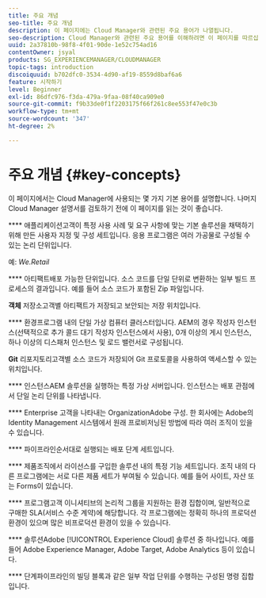 ```yaml
---
title: 주요 개념
seo-title: 주요 개념
description: 이 페이지에는 Cloud Manager와 관련된 주요 용어가 나열됩니다.
seo-description: Cloud Manager와 관련된 주요 용어를 이해하려면 이 페이지를 따르십시오.
uuid: 2a37810b-98f8-4f01-90de-1e52c754ad16
contentOwner: jsyal
products: SG_EXPERIENCEMANAGER/CLOUDMANAGER
topic-tags: introduction
discoiquuid: b702dfc0-3534-4d90-af19-8559d8baf6a6
feature: 시작하기
level: Beginner
exl-id: 86dfc976-f3da-479a-9faa-08f40ca909e0
source-git-commit: f9b33de0f1f2203175f66f261c8ee553f47e0c3b
workflow-type: tm+mt
source-wordcount: '347'
ht-degree: 2%

---
```


# 주요 개념 {#key-concepts}

이 페이지에서는 Cloud Manager에 사용되는 몇 가지 기본 용어를 설명합니다. 나머지 Cloud Manager 설명서를 검토하기 전에 이 페이지를 읽는 것이 좋습니다.

**** 애플리케이션고객이 특정 사용 사례 및 요구 사항에 맞는 기본 솔루션을 채택하기 위해 만든 사용자 지정 및 구성 세트입니다. 응용 프로그램은 여러 가공물로 구성될 수 있는 논리 단위입니다.

예: *We.Retail*

**** 아티팩트배포 가능한 단위입니다. 소스 코드를 단일 단위로 변환하는 일부 빌드 프로세스의 결과입니다. 예를 들어 소스 코드가 포함된 Zip 파일입니다.

**객체** 저장소고객별 아티팩트가 저장되고 보안되는 저장 위치입니다.

**** 환경프로그램 내의 단일 가상 컴퓨터 클러스터입니다. AEM의 경우 작성자 인스턴스(선택적으로 추가 콜드 대기 작성자 인스턴스에서 사용), 0개 이상의 게시 인스턴스, 하나 이상의 디스패처 인스턴스 및 로드 밸런서로 구성됩니다.

**Git** 리포지토리고객별 소스 코드가 저장되어 Git 프로토콜을 사용하여 액세스할 수 있는 위치입니다.

**** 인스턴스AEM 솔루션을 실행하는 특정 가상 서버입니다. 인스턴스는 배포 관점에서 단일 논리 단위를 나타냅니다.

**** Enterprise 고객을 나타내는 OrganizationAdobe 구성. 한 회사에는 Adobe의 Identity Management 시스템에서 원래 프로비저닝된 방법에 따라 여러 조직이 있을 수 있습니다.

**** 파이프라인순서대로 실행되는 배포 단계 세트입니다.

**** 제품조직에서 라이선스를 구입한 솔루션 내의 특정 기능 세트입니다. 조직 내의 다른 프로그램에는 서로 다른 제품 세트가 부여될 수 있습니다. 예를 들어 사이트, 자산 또는 Forms이 있습니다.

**** 프로그램고객 이니셔티브의 논리적 그룹을 지원하는 환경 집합이며, 일반적으로 구매한 SLA(서비스 수준 계약)에 해당합니다. 각 프로그램에는 정확히 하나의 프로덕션 환경이 있으며 많은 비프로덕션 환경이 있을 수 있습니다.

**** 솔루션Adobe  [!UICONTROL Experience Cloud] 솔루션 중 하나입니다. 예를 들어 Adobe Experience Manager, Adobe Target, Adobe Analytics 등이 있습니다.

**** 단계파이프라인의 빌딩 블록과 같은 일부 작업 단위를 수행하는 구성된 명령 집합입니다.
